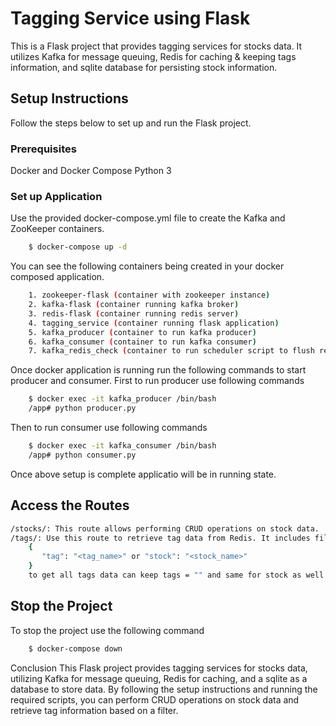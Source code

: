 # Tagging Service using Flask
This is a Flask project that provides tagging services for stocks data. It utilizes Kafka for message queuing, Redis 
for caching & keeping tags information, and sqlite database for persisting stock information.

##  Setup Instructions
Follow the steps below to set up and run the Flask project.

### Prerequisites
Docker and Docker Compose
Python 3

### Set up Application
Use the provided docker-compose.yml file to create the Kafka and ZooKeeper containers.
```bash
    $ docker-compose up -d
```

You can see the following containers being created in your docker composed application. 
```bash
    1. zookeeper-flask (container with zookeeper instance)
    2. kafka-flask (container running kafka broker)
    3. redis-flask (container running redis server)
    4. tagging_service (container running flask application)
    5. kafka_producer (container to run kafka producer)
    6. kafka_consumer (container to run kafka consumer)
    7. kafka_redis_check (container to run scheduler script to flush redis)
```

Once docker application is running run the following commands to start producer and consumer.
First to run producer use following commands
```bash
    $ docker exec -it kafka_producer /bin/bash
    /app# python producer.py
```
Then to run consumer use following commands
```bash 
    $ docker exec -it kafka_consumer /bin/bash
    /app# python consumer.py
```
Once above setup is complete applicatio will be in running state.

## Access the Routes
```bash
/stocks/: This route allows performing CRUD operations on stock data.
/tags/: Use this route to retrieve tag data from Redis. It includes filters: tag or stock. The Json request will be like, 
    {
       "tag": "<tag_name>" or "stock": "<stock_name>"
    }
    to get all tags data can keep tags = "" and same for stock as well.
```

## Stop the Project
To stop the project use the following command
```bash
    $ docker-compose down
```

Conclusion
This Flask project provides tagging services for stocks data, utilizing Kafka for message queuing, Redis for 
caching, and a sqlite as a database to store data. By following the setup instructions and running the required 
scripts, you can perform CRUD operations on stock data and retrieve tag information based on a filter.
